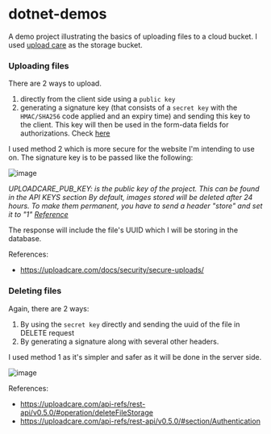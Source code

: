 # dotnet-demos
A demo project illustrating the basics of uploading files to a cloud bucket. 
I used <a href="https://uploadcare.com/">upload care</a> as the storage bucket.

### Uploading files
There are 2 ways to upload. 
1. directly from the client side using a `public key`
2. generating a signature key (that consists of a `secret key` with the `HMAC/SHA256` code applied and an expiry time) and sending this key to the client. This key will then be used in the form-data fields for authorizations. Check <a href="https://uploadcare.com/docs/security/secure-uploads/">here</a>

I used method 2 which is more secure for the website I'm intending to use on.
The signature key is to be passed like the following:

![image](https://user-images.githubusercontent.com/46298019/127070453-a993efab-ffa1-4217-a0b0-c3c05b22c3dd.png)

*UPLOADCARE_PUB_KEY: is the public key of the project. This can be found in the API KEYS section*
*By default, images stored will be deleted after 24 hours. To make them permanent, you have to send a header "store" and set it to "1" <a href="https://uploadcare.com/api-refs/upload-api/#operation/baseUpload">Reference</a>*

The response will include the file's UUID which I will be storing in the database.

References:
- https://uploadcare.com/docs/security/secure-uploads/

### Deleting files
Again, there are 2 ways:
1. By using the `secret key` directly and sending the uuid of the file in DELETE request
2. By generating a signature along with several other headers.

I used method 1 as it's simpler and safer as it will be done in the server side.

![image](https://user-images.githubusercontent.com/46298019/127070572-1c37a66c-89d7-4c10-a8f5-cfa35cc31340.png)


References:
- https://uploadcare.com/api-refs/rest-api/v0.5.0/#operation/deleteFileStorage 
- https://uploadcare.com/api-refs/rest-api/v0.5.0/#section/Authentication 
